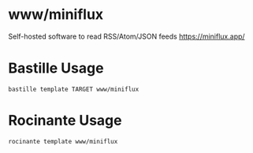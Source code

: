 # www/miniflux
Self-hosted software to read RSS/Atom/JSON feeds
https://miniflux.app/

# Bastille Usage
```shell
bastille template TARGET www/miniflux
```

# Rocinante Usage
```shell
rocinante template www/miniflux
```
